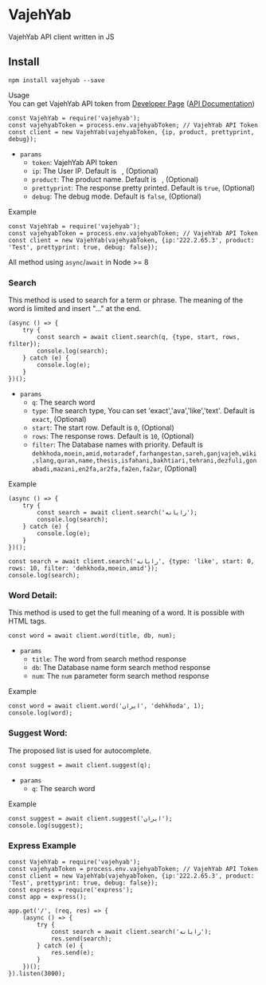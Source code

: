 # VajehYab 
VajehYab API client written in JS

## Install
```shell
npm install vajehyab --save
```
Usage   
You can get VajehYab API token from [Developer Page](http://api.vajehyab.com/i/developer) ([API Documentation](http://api.vajehyab.com/api/documentation))
```shell
const VajehYab = require('vajehyab');
const vajehyabToken = process.env.vajehyabToken; // VajehYab API Token
const client = new VajehYab(vajehyabToken, {ip, product, prettyprint, debug});
```
- `params`
  - `token`: VajehYab API token
  - `ip`: The User IP. Default is ` `, (Optional)
  - `product`: The product name. Default is ` `, (Optional)
  - `prettyprint`: The response pretty printed. Default is `true`, (Optional)
  - `debug`: The debug mode. Default is `false`, (Optional)
  
Example
```shell
const VajehYab = require('vajehyab');
const vajehyabToken = process.env.vajehyabToken; // VajehYab API Token
const client = new VajehYab(vajehyabToken, {ip:'222.2.65.3', product: 'Test', prettyprint: true, debug: false});
```

All method using `async`/`await` in Node >= 8

### Search   

This method is used to search for a term or phrase. The meaning of the word is limited and insert "..." at the end.   
```shell
(async () => {
    try {
        const search = await client.search(q, {type, start, rows, filter});
        console.log(search);
    } catch (e) {
        console.log(e);
    }
})();
```
- `params`
  - `q`: The search word
  - `type`: The search type, You can set 'exact','ava','like','text'. Default is `exact`, (Optional)
  - `start`: The start row. Default is `0`, (Optional)
  - `rows`: The response rows. Default is `10`, (Optional)
  - `filter`: The Database names with priority. Default is `dehkhoda,moein,amid,motaradef,farhangestan,sareh,ganjvajeh,wiki,slang,quran,name,thesis,isfahani,bakhtiari,tehrani,dezfuli,gonabadi,mazani,en2fa,ar2fa,fa2en,fa2ar`, (Optional)
  
Example
```shell
(async () => {
    try {
        const search = await client.search('رایانه');
        console.log(search);
    } catch (e) {
        console.log(e);
    }
})();
```
```shell
const search = await client.search('رایانه', {type: 'like', start: 0, rows: 10, filter: 'dehkhoda,moein,amid'});
console.log(search);
```
### Word Detail:

This method is used to get the full meaning of a word. It is possible with HTML tags.
```shell
const word = await client.word(title, db, num);
```
- `params`
  - `title`: The word from search method response
  - `db`: The Database name form search method response
  - `num`: The `num` parameter form search method response
  
Example
```shell
const word = await client.word('ایران', 'dehkhoda', 1);
console.log(word);
```

### Suggest Word:
The proposed list is used for autocomplete.
```shell
const suggest = await client.suggest(q);
```
- `params`
  - `q`: The search word
  
Example
```shell
const suggest = await client.suggest('ایران');
console.log(suggest);
```

### Express Example
```shell
const VajehYab = require('vajehyab');
const vajehyabToken = process.env.vajehyabToken; // VajehYab API Token
const client = new VajehYab(vajehyabToken, {ip:'222.2.65.3', product: 'Test', prettyprint: true, debug: false});
const express = require('express');
const app = express();

app.get('/', (req, res) => {
    (async () => {
        try {
            const search = await client.search('رایانه');
            res.send(search);
        } catch (e) {
            res.send(e);
        }
    })();
}).listen(3000);
```